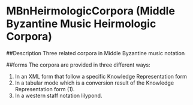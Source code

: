 # MBnHeirmologicCorpora (Middle Byzantine Music Heirmologic Corpora)

##Description
Three related corpora in Middle Byzantine music notation

##forms
The corpora are provided in three different ways:
1. In an XML form that follow a specific Knowledge Representation form
2. In a tabular mode which is a conversion result of the Knowledge Representation form (1).
3. In a western staff notation lilypond.
